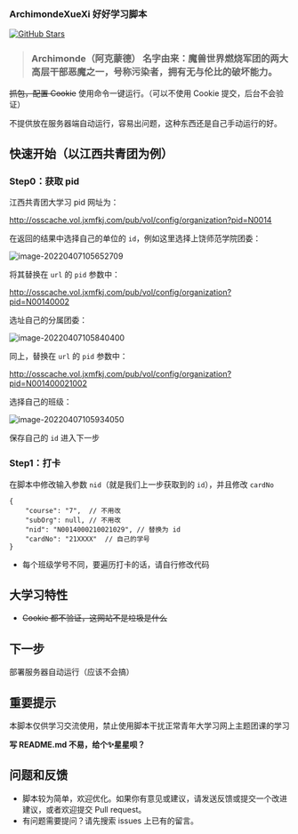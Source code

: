 ### ArchimondeXueXi 好好学习脚本

[![GitHub Stars](https://img.shields.io/github/stars/ybm911/ArchimondeXueXi.svg?cacheSeconds=86400&logo=github)](https://github.com/ybm911/ArchimondeXueXi) 

> ### Archimonde（阿克蒙德） 名字由来：魔兽世界燃烧军团的两大高层干部恶魔之一，号称污染者，拥有无与伦比的破坏能力。

~~抓包，配置 Cookie~~ 使用命令一键运行。（可以不使用 Cookie 提交，后台不会验证）

不提供放在服务器端自动运行，容易出问题，这种东西还是自己手动运行的好。

## 快速开始（以江西共青团为例）

### Step0：获取 pid

江西共青团大学习 pid 网址为：

http://osscache.vol.jxmfkj.com/pub/vol/config/organization?pid=N0014

在返回的结果中选择自己的单位的 `id`，例如这里选择上饶师范学院团委：

![image-20220407105652709](https://cdn.jsdelivr.net/gh/ybm911/blog_picture/img/image-20220407105652709.png)

将其替换在 `url` 的 `pid` 参数中：

http://osscache.vol.jxmfkj.com/pub/vol/config/organization?pid=N00140002

选址自己的分属团委：

![image-20220407105840400](https://cdn.jsdelivr.net/gh/ybm911/blog_picture/img/image-20220407105840400.png)

同上，替换在 `url` 的 `pid` 参数中：

http://osscache.vol.jxmfkj.com/pub/vol/config/organization?pid=N001400021002

选择自己的班级：

![image-20220407105934050](https://cdn.jsdelivr.net/gh/ybm911/blog_picture/img/image-20220407105934050.png)

保存自己的 `id` 进入下一步

### Step1：打卡

在脚本中修改输入参数 `nid`（就是我们上一步获取到的 `id`），并且修改 `cardNo`

```
{
	"course": "7",	// 不用改
	"subOrg": null,	// 不用改
	"nid": "N0014000210021029",	// 替换为 id
	"cardNo": "21XXXX"	// 自己的学号
}
```

* 每个班级学号不同，要遍历打卡的话，请自行修改代码

## 大学习特性

- ~~Cookie 都不验证，这网站不是垃圾是什么~~

## 下一步

部署服务器自动运行（应该不会搞）

## 重要提示

本脚本仅供学习交流使用，禁止使用脚本干扰正常青年大学习网上主题团课的学习

**写 README.md 不易，给个✨星星呗？**

## 问题和反馈

- 脚本较为简单，欢迎优化。如果你有意见或建议，请发送反馈或提交一个改进建议，或者欢迎提交 Pull request。
- 有问题需要提问？请先搜索 issues 上已有的留言。